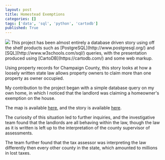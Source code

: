 ```yaml
---
layout: post
title: Homestead Exemptions
categories: []
tags: ['data', 'sql', 'python', 'cartodb']
published: True
---
```

<img src="{{ site.url }}/images/homestead_exemptions.jpg">
This project has been almost entirely a database driven story using off the shelf products such as [PostgreSQL](http://www.postgresql.org/) and [SQL](http://www.w3schools.com/sql/) queries, with the presentation produced using [CartoDB](https://cartodb.com/) and some web markup.

Using property records for Champaign County, this story looks at how a loosely written state law allows property owners to claim more than one property as owner occupied.

My contribution to the project began with a simple database query on my own home, in which I noticed that the landlord was claiming a homeowner's exemption on the house.

The map is available [here](http://docs.cu-citizenaccess.org/homestead-exemptions/), and the story is available [here](http://cu-citizenaccess.org/2015/07/14/landlords-benefit-from-loose-law-save-millions-in-taxes/).
 
The curiosity of this situation led to further inquiries, and the investigative team found that the landlords are all behaving within the law, though the law as it is written is left up to the interpretation of the county supervisor of assessments.

The team further found that the tax assessor was interpreting the law differently then every other county in the state, which amounted to millions in lost taxes.